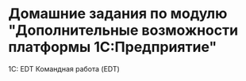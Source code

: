 # Домашние задания по модулю "Дополнительные возможности платформы 1С:Предприятие"

1C: EDT
Командная работа (EDT)
